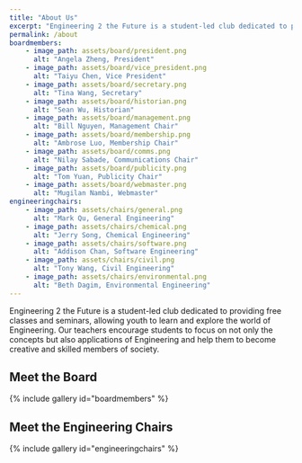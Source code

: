 ```yaml
---
title: "About Us"
excerpt: "Engineering 2 the Future is a student-led club dedicated to providing free classes and seminars..."
permalink: /about
boardmembers:
    - image_path: assets/board/president.png
      alt: "Angela Zheng, President"
    - image_path: assets/board/vice_president.png
      alt: "Taiyu Chen, Vice President"
    - image_path: assets/board/secretary.png
      alt: "Tina Wang, Secretary"
    - image_path: assets/board/historian.png
      alt: "Sean Wu, Historian"
    - image_path: assets/board/management.png
      alt: "Bill Nguyen, Management Chair"
    - image_path: assets/board/membership.png
      alt: "Ambrose Luo, Membership Chair"
    - image_path: assets/board/comms.png
      alt: "Nilay Sabade, Communications Chair"
    - image_path: assets/board/publicity.png
      alt: "Tom Yuan, Publicity Chair"
    - image_path: assets/board/webmaster.png
      alt: "Mugilan Nambi, Webmaster"
engineeringchairs:
    - image_path: assets/chairs/general.png
      alt: "Mark Qu, General Engineering"
    - image_path: assets/chairs/chemical.png
      alt: "Jerry Song, Chemical Engineering"
    - image_path: assets/chairs/software.png
      alt: "Addison Chan, Software Engineering"
    - image_path: assets/chairs/civil.png
      alt: "Tony Wang, Civil Engineering"
    - image_path: assets/chairs/environmental.png
      alt: "Beth Dagim, Environmental Engineering"
---
```


Engineering 2 the Future is a student-led club dedicated to providing free classes and seminars, allowing youth to learn and explore the world of Engineering.
Our teachers encourage students to focus on not only the concepts but also applications of Engineering and help them to become creative and skilled members of society.

## Meet the Board
{% include gallery id="boardmembers" %}

## Meet the Engineering Chairs
{% include gallery id="engineeringchairs" %}